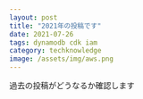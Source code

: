 ```yaml
---
layout: post
title: "2021年の投稿です"
date: 2021-07-26
tags: dynamodb cdk iam
category: techknowledge
image: /assets/img/aws.png
---
```


過去の投稿がどうなるか確認します
